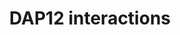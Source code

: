 ---
annotations:
- type: Pathway Ontology
  value: immune response pathway
authors:
- ReactomeTeam
- Anwesha
- Mkutmon
description: DNAX activation protein of 12kDa (DAP12) is an immunoreceptor tyrosine-based
  activation motif (ITAM)-bearing adapter molecule that transduces activating signals
  in natural killer (NK) and myeloid cells. It mediates signalling for multiple cell-surface
  receptors expressed by these cells, associating with receptor chains through complementary
  charged transmembrane amino acids that form a salt-bridge in the context of the
  hydrophobic lipid bilayer (Lanier et al. 1998). DAP12 homodimers associate with
  a variety of receptors expressed by macrophages, monocytes and myeloid cells including
  TREM2, Siglec H and SIRP-beta, as well as activating KIR, LY49 and the NKG2C proteins
  expressed by NK cells. DAP12 is expressed at the cell surface, with most of the
  protein lying on the cytoplasmic side of the membrane (Turnbull & Colonna 2007,
  Tessarz & Cerwenka 2008).  View original pathway at [http://www.reactome.org/PathwayBrowser/#DIAGRAM=2172127
  Reactome].
last-edited: 2021-01-25
organisms:
- Homo sapiens
redirect_from:
- /index.php/Pathway:WP2694
- /instance/WP2694
schema-jsonld:
- '@context': https://schema.org/
  '@id': https://wikipathways.github.io/pathways/WP2694.html
  '@type': Dataset
  creator:
    '@type': Organization
    name: WikiPathways
  description: DNAX activation protein of 12kDa (DAP12) is an immunoreceptor tyrosine-based
    activation motif (ITAM)-bearing adapter molecule that transduces activating signals
    in natural killer (NK) and myeloid cells. It mediates signalling for multiple
    cell-surface receptors expressed by these cells, associating with receptor chains
    through complementary charged transmembrane amino acids that form a salt-bridge
    in the context of the hydrophobic lipid bilayer (Lanier et al. 1998). DAP12 homodimers
    associate with a variety of receptors expressed by macrophages, monocytes and
    myeloid cells including TREM2, Siglec H and SIRP-beta, as well as activating KIR,
    LY49 and the NKG2C proteins expressed by NK cells. DAP12 is expressed at the cell
    surface, with most of the protein lying on the cytoplasmic side of the membrane
    (Turnbull & Colonna 2007, Tessarz & Cerwenka 2008).  View original pathway at
    [http://www.reactome.org/PathwayBrowser/#DIAGRAM=2172127 Reactome].
  keywords:
  - GTP
  - 'TREM1 '
  - DAP12:NKp44
  - 'GDP '
  - 'GRB2-1 '
  - 'B2M(21-119) '
  - PI3K
  - 'KLRD1 '
  - 'CD300E '
  - p-5Y-LAT:p-SHC1:GRB2:SOS1:GADS:SLP76
  - 'p-Y173-VAV3 '
  - 'p-4Y-PLCG1 '
  - 'KIR2DS4 '
  - HLA-C1:KIR2DS2:DAP12
  - p-5Y-LAT:p-SHC1:GRB2:SOS1
  - DAP12 dimer:MDL-1
  - SIGLEC14/15/16
  - p-4Y-PLCG
  - p21 RAS:GTP
  - HLA-E:CD94:NKG2C:DAP12
  - FYN,LCK
  - SIGLEC14/15/16:DAP12
  - 'p-Y239,Y240,Y317-SHC1-2 '
  - 'PLCG1 '
  - 'HLA class I histocompatibility antigen, Cw-3 alpha chain precursor '
  - cascade
  - 'KLRC2 '
  - 'p-Y91,Y102-TYROBP '
  - 'SIGLEC16 '
  - RAF/MAP kinase
  - 'PLCG2 '
  - DAP12:KIR2DS1:HLA-Cw4
  - CD300E
  - GADS:SLP76
  - SIRPB1
  - 'class I MHC B38 '
  - SIRPB1:TYROBP
  - p-5Y-LAT:GRB2:SOS1:GADS:p-3Y-SLP-76:PLCG:VAV:p-Y223,Y551-BTK
  - 'VAV2 '
  - p-SHC1:GRB2:SOS
  - DAP12 dimer
  - TREM2
  - Receptors:p-DAP12:p-6Y-SYK
  - p-5Y-LAT:PLCG1:GADS:p-3Y-SLP-76:BTK:p-VAV
  - PLC gamma1,2
  - 'PI(3,4,5)P3 '
  - 'SIRPB1 '
  - 'HLA class I histocompatibility antigen, Cw-4 alpha chain precursor '
  - 'TYROBP '
  - 'CLEC5A '
  - KIR2DS5
  - 'LCK '
  - Receptors:p-DAP12:p-6Y-SYK:PI3K
  - 'HLA class I histocompatibility antigen, E alpha chain precursor '
  - GDP
  - 'S-Farn-Me KRAS4B '
  - dimer
  - dimer:KIR2DS2:HLA-C1
  - p-5Y-LAT:GRB2:SOS:GADS:p-3Y-SLP-76:p-2Y-BTK:VAV
  - 'p-5Y-LAT-2 '
  - 'PIK3CA '
  - CLEC5A
  - Cw4/HLA-C Cw3
  - p-SYK/p-BTK
  - 'SIGLEC15 '
  - SYK
  - DAP12:NKG2D
  - PIP3 activates AKT
  - HLA-C
  - receptors:p-DAP12:SYK
  - 'LCP2 '
  - DAP12
  - 'p-Y172-VAV2 '
  - 'S-Farn-Me PalmS NRAS '
  - 'p-4Y-PLCG2 '
  - NKG2D dimer
  - BTK
  - TYROBP
  - 'VAV3 '
  - p-5Y-LAT:GRB2:SOS1:GADS:p-Y113,Y128,Y145-SLP-76:PLCG:VAV:BTK:PIP3
  - KIR2DS1
  - 'RAC1 '
  - signaling
  - p21 RAS:GDP
  - VAV2,VAV3
  - Cw4/Cw3:KIR2DS4:DAP12 dimer:KIR2DS4:HLA-C Cw3/Cw4
  - 'p-Y223,Y551-BTK '
  - DAP12 dimer:TREM1
  - KIR2DS2:HLA-C1 (Cw3)
  - 'FYN '
  - p-5Y-LAT-2
  - receptors:DAP12
  - PI(4,5)P2
  - 'CD300LB '
  - 'PIK3R2 '
  - 'p-Y113,128,145-LCP2 '
  - 'PIK3CB '
  - p-5Y-LAT:p-SHC1:GRB2:SOS1:GADS:p-Y113,Y128,Y145-SLP-76:PLCG
  - CD94:NKG2C:HLA-E
  - NCR2
  - 'NCR2 '
  - 'SIGLEC14 '
  - LAT-2
  - 'SOS1 '
  - KIR2DS5:DAP12
  - 'PIK3R1 '
  - receptors:p-Y91,Y102-DAP12 dimer
  - (Cw4)
  - p-5Y-LAT:p-SHC1:GRB2:SOS1:GADS:SLP76:PLCG
  - 'KIR2DS2 '
  - 'S-Farn-Me-2xPalmS HRAS '
  - DAP12 dimer:TREM2
  - 'BTK '
  - 'p-6Y-SYK '
  - p-5Y-LAT:GRB2:SOS:GADS:p-3Y-SLP-76:p-2Y-BTK:VAV:p-PLCG
  - RAC1:GDP
  - 'SYK '
  - KIR3DS1:HLA-Bw4
  - oligomer:HLA-C
  - TREM1
  - HLA-Bw4:KIR3DS1:DAP12 dimer:KIR3DS1:HLA-Bw4
  - ATP
  - 'S-Farn-Me-PalmS KRAS4A '
  - ADP
  - 'KIR2DS1 oligomer '
  - dimer:KIR2DS5
  - 'KIR3DS1 '
  - 'GTP '
  - 'TREM2 '
  - CD300LB
  - IREM2:DAP12
  - KIR2DS4:HLA-C
  - 'KIR2DS5 '
  - RAC1:GTP
  - 'KLRK1 '
  - CLM7:DAP12
  - DAG and IP3
  - PI(3,4,5)P3
  - 'GRAP2 '
  license: CC0
  name: DAP12 interactions
seo: CreativeWork
title: DAP12 interactions
wpid: WP2694
---